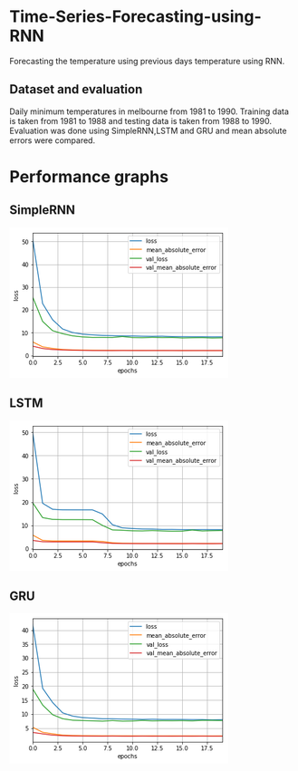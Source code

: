 # Time-Series-Forecasting-using-RNN
Forecasting  the temperature using previous days temperature using RNN.

## Dataset and evaluation
Daily minimum temperatures in melbourne from 1981 to 1990.
Training data is taken from 1981 to 1988 and testing data is taken from 1988 to 1990.
Evaluation was done using SimpleRNN,LSTM and GRU and mean absolute errors were compared.

# Performance graphs

## SimpleRNN
![alt text](https://github.com/Arjun-Arvindakshan/Time-Series-Forecasting-using-RNN/blob/master/RNN.png)

## LSTM
![alt text](https://github.com/Arjun-Arvindakshan/Time-Series-Forecasting-using-RNN/blob/master/LSTM.png)

## GRU
![alt text](https://github.com/Arjun-Arvindakshan/Time-Series-Forecasting-using-RNN/blob/master/GRU.png)
